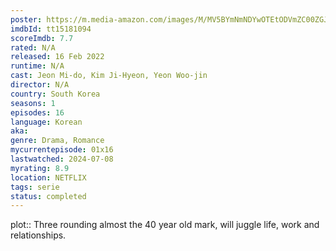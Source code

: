 ```yaml
---
poster: https://m.media-amazon.com/images/M/MV5BYmNmNDYwOTEtODVmZC00ZGJhLWE1NGMtNDJhNzBmMzk4YjM1XkEyXkFqcGdeQXVyMTA2NTg2Njg2._V1_SX300.jpg
imdbId: tt15181094
scoreImdb: 7.7
rated: N/A
released: 16 Feb 2022
runtime: N/A
cast: Jeon Mi-do, Kim Ji-Hyeon, Yeon Woo-jin
director: N/A
country: South Korea
seasons: 1
episodes: 16
language: Korean
aka: 
genre: Drama, Romance
mycurrentepisode: 01x16
lastwatched: 2024-07-08
myrating: 8.9
location: NETFLIX
tags: serie
status: completed
---
```


plot:: Three rounding almost the 40 year old mark, will juggle life, work and relationships.